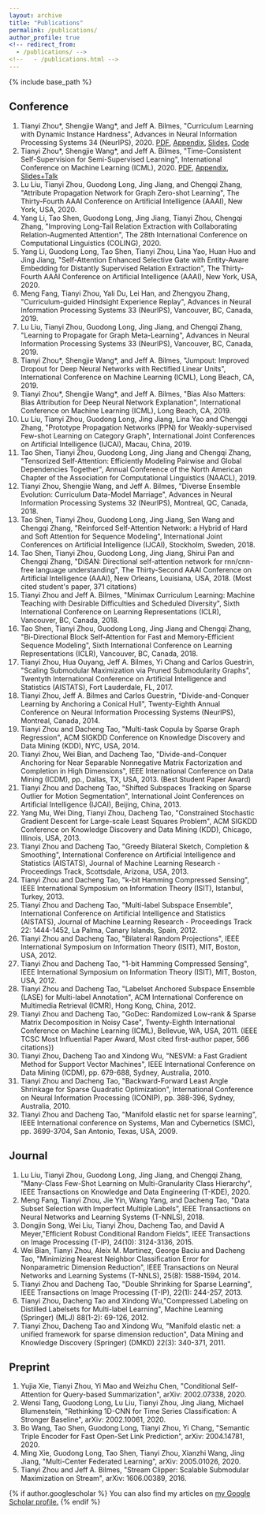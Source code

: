 ```yaml
---
layout: archive
title: "Publications"
permalink: /publications/
author_profile: true
<!-- redirect_from: 
  - /publications/ -->
<!--   - /publications.html -->
---
```


{% include base_path %}

Conference
------
1. Tianyi Zhou\*, Shengjie Wang\*, and Jeff A. Bilmes, "Curriculum Learning with Dynamic Instance Hardness", Advances in Neural Information Processing Systems 34 (NeurIPS), 2020. [PDF](https://github.com/tianyizhou/DIHCL/blob/main/paper/dihcl_neurips2020_main.pdf), [Appendix](https://github.com/tianyizhou/DIHCL/blob/main/paper/dihcl_neurips2020_appendix.pdf), [Slides](https://github.com/tianyizhou/DIHCL/blob/main/paper/dihcl_neurips2020_slides.pdf), [Code](https://github.com/tianyizhou/DIHCL)
1. Tianyi Zhou\*, Shengjie Wang\*, and Jeff A. Bilmes, "Time-Consistent Self-Supervision for Semi-Supervised Learning", International Conference on Machine Learning (ICML), 2020. [PDF](http://proceedings.mlr.press/v119/zhou20d/zhou20d.pdf), [Appendix](http://proceedings.mlr.press/v119/zhou20d/zhou20d-supp.pdf), [Slides+Talk](https://icml.cc/virtual/2020/poster/6671)
1. Lu Liu, Tianyi Zhou, Guodong Long, Jing Jiang, and Chengqi Zhang, "Attribute Propagation Network for Graph Zero-shot Learning", The Thirty-Fourth AAAI Conference on Artificial Intelligence (AAAI), New York, USA, 2020.
1. Yang Li, Tao Shen, Guodong Long, Jing Jiang, Tianyi Zhou, Chengqi Zhang, "Improving Long-Tail Relation Extraction with Collaborating Relation-Augmented Attention", The 28th International Conference on Computational Linguistics (COLING), 2020.
1. Yang Li, Guodong Long, Tao Shen, Tianyi Zhou, Lina Yao, Huan Huo and Jing Jiang, "Self-Attention Enhanced Selective Gate with Entity-Aware Embedding for Distantly Supervised Relation Extraction", The Thirty-Fourth AAAI Conference on Artificial Intelligence (AAAI), New York, USA, 2020.
1. Meng Fang, Tianyi Zhou, Yali Du, Lei Han, and Zhengyou Zhang, "Curriculum-guided Hindsight Experience Replay", Advances in Neural Information Processing Systems 33 (NeurIPS), Vancouver, BC, Canada, 2019.
1. Lu Liu, Tianyi Zhou, Guodong Long, Jing Jiang, and Chengqi Zhang, "Learning to Propagate for Graph Meta-Learning", Advances in Neural Information Processing Systems 33 (NeurIPS), Vancouver, BC, Canada, 2019.
1. Tianyi Zhou\*, Shengjie Wang\*, and Jeff A. Bilmes, "Jumpout: Improved Dropout for Deep Neural Networks with Rectified Linear Units", International Conference on Machine Learning (ICML), Long Beach, CA, 2019.
1. Tianyi Zhou\*, Shengjie Wang\*, and Jeff A. Bilmes, "Bias Also Matters: Bias Attribution for Deep Neural Network Explanation", International Conference on Machine Learning (ICML), Long Beach, CA, 2019.
1. Lu Liu, Tianyi Zhou, Guodong Long, Jing Jiang, Lina Yao and Chengqi Zhang, "Prototype Propagation Networks (PPN) for Weakly-supervised Few-shot Learning on Category Graph", International Joint Conferences on Artificial Intelligence (IJCAI), Macau, China, 2019.
1. Tao Shen, Tianyi Zhou, Guodong Long, Jing Jiang and Chengqi Zhang, "Tensorized Self-Attention: Efficiently Modeling Pairwise and Global Dependencies Together", Annual Conference of the North American Chapter of the Association for Computational Linguistics (NAACL), 2019.
1. Tianyi Zhou, Shengjie Wang, and Jeff A. Bilmes, "Diverse Ensemble Evolution: Curriculum Data-Model Marriage", Advances in Neural Information Processing Systems 32 (NeurIPS), Montreal, QC, Canada, 2018.
1. Tao Shen, Tianyi Zhou, Guodong Long, Jing Jiang, Sen Wang and Chengqi Zhang, "Reinforced Self-Attention Network: a Hybrid of Hard and Soft Attention for Sequence Modeling", International Joint Conferences on Artificial Intelligence (IJCAI), Stockholm, Sweden, 2018.
1. Tao Shen, Tianyi Zhou, Guodong Long, Jing Jiang, Shirui Pan and Chengqi Zhang, "DiSAN: Directional self-attention network for rnn/cnn-free language understanding", The Thirty-Second AAAI Conference on Artificial Intelligence (AAAI), New Orleans, Louisiana, USA, 2018. (Most cited student's paper, 371 citations)
1. Tianyi Zhou and Jeff A. Bilmes, "Minimax Curriculum Learning: Machine Teaching with Desirable Difficulties and Scheduled Diversity", Sixth International Conference on Learning Representations (ICLR), Vancouver, BC, Canada, 2018.
1. Tao Shen, Tianyi Zhou, Guodong Long, Jing Jiang and Chengqi Zhang, "Bi-Directional Block Self-Attention for Fast and Memory-Efficient Sequence Modeling", Sixth International Conference on Learning Representations (ICLR), Vancouver, BC, Canada, 2018.
1. Tianyi Zhou, Hua Ouyang, Jeff A. Bilmes, Yi Chang and Carlos Guestrin, "Scaling Submodular Maximization via Pruned Submodularity Graphs", Twentyth International Conference on Artificial Intelligence and Statistics  (AISTATS), Fort Lauderdale, FL, 2017.
1. Tianyi Zhou, Jeff A. Bilmes and Carlos Guestrin, "Divide-and-Conquer Learning by Anchoring a Conical Hull", Twenty-Eighth Annual Conference on Neural Information Processing Systems  (NeurIPS), Montreal, Canada, 2014.
1. Tianyi Zhou and Dacheng Tao, "Multi-task Copula by Sparse Graph Regression", ACM SIGKDD Conference on Knowledge Discovery and Data Mining (KDD), NYC, USA, 2014.
1. Tianyi Zhou, Wei Bian, and Dacheng Tao, "Divide-and-Conquer Anchoring for Near Separable Nonnegative Matrix Factorization and Completion in High Dimensions", IEEE International Conference on Data Mining (ICDM), pp., Dallas, TX, USA, 2013. (Best Student Paper Award)
1. Tianyi Zhou and Dacheng Tao, "Shifted Subspaces Tracking on Sparse Outlier for Motion Segmentation", International Joint Conferences on Artificial Intelligence (IJCAI), Beijing, China, 2013.
1. Yang Mu, Wei Ding, Tianyi Zhou, Dacheng Tao, "Constrained Stochastic Gradient Descent for Large-scale Least Squares Problem", ACM SIGKDD Conference on Knowledge Discovery and Data Mining (KDD), Chicago, Illinois, USA, 2013.
1. Tianyi Zhou and Dacheng Tao, "Greedy Bilateral Sketch, Completion \& Smoothing", International Conference on Artificial Intelligence and Statistics (AISTATS), Journal of Machine Learning Research - Proceedings Track, Scottsdale, Arizona, USA, 2013.
1. Tianyi Zhou and Dacheng Tao, "k-bit Hamming Compressed Sensing", IEEE International Symposium on Information Theory (ISIT), Istanbul, Turkey, 2013.
1. Tianyi Zhou and Dacheng Tao, "Multi-label Subspace Ensemble", International Conference on Artificial Intelligence and Statistics (AISTATS), Journal of Machine Learning Research - Proceedings Track 22: 1444-1452, La Palma, Canary Islands, Spain, 2012.
1. Tianyi Zhou and Dacheng Tao, "Bilateral Random Projections", IEEE International Symposium on Information Theory (ISIT), MIT, Boston, USA, 2012.
1. Tianyi Zhou and Dacheng Tao, "1-bit Hamming Compressed Sensing", IEEE International Symposium on Information Theory (ISIT), MIT, Boston, USA, 2012.
1. Tianyi Zhou and Dacheng Tao, "Labelset Anchored Subspace Ensemble (LASE) for Multi-label Annotation", ACM International Conference on Multimedia Retrieval (ICMR), Hong Kong, China, 2012.
1. Tianyi Zhou and Dacheng Tao, "GoDec: Randomized Low-rank & Sparse Matrix Decomposition in Noisy Case", Twenty-Eighth International Conference on Machine Learning (ICML), Bellevue, WA, USA, 2011. (IEEE TCSC Most Influential Paper Award, Most cited first-author paper, 566 citations})
1. Tianyi Zhou, Dacheng Tao and Xindong Wu, "NESVM: a Fast Gradient Method for Support Vector Machines", IEEE International Conference on Data Mining (ICDM), pp. 679-688, Sydney, Australia, 2010.
1. Tianyi Zhou and Dacheng Tao, "Backward-Forward Least Angle Shrinkage for Sparse Quadratic Optimization", International Conference on Neural Information Processing (ICONIP), pp. 388-396, Sydney, Australia, 2010.
1. Tianyi Zhou and Dacheng Tao, "Manifold elastic net for sparse learning", IEEE International conference on Systems, Man and Cybernetics (SMC), pp. 3699-3704, San Antonio, Texas, USA, 2009.

Journal
------
1. Lu Liu, Tianyi Zhou, Guodong Long, Jing Jiang, and Chengqi Zhang, "Many-Class Few-Shot Learning on Multi-Granularity Class Hierarchy", IEEE Transactions on Knowledge and Data Engineering (T-KDE), 2020. 
1. Meng Fang, Tianyi Zhou, Jie Yin, Wang Yang, and Dacheng Tao, "Data Subset Selection with Imperfect Multiple Labels", IEEE Transactions on Neural Networks and Learning Systems (T-NNLS), 2018.
1. Dongjin Song, Wei Liu, Tianyi Zhou, Dacheng Tao, and David A Meyer,"Efficient Robust Conditional Random Fields", IEEE Transactions on Image Processing (T-IP), 24(10): 3124-3136, 2015.
1. Wei Bian, Tianyi Zhou, Aleix M. Martinez, George Baciu and Dacheng Tao, "Minimizing Nearest Neighbor Classification Error for Nonparametric Dimension Reduction", IEEE Transactions on Neural Networks and Learning Systems (T-NNLS), 25(8): 1588-1594, 2014.
1. Tianyi Zhou and Dacheng Tao, "Double Shrinking for Sparse Learning", IEEE Transactions on Image Processing (T-IP), 22(1): 244-257, 2013.
1. Tianyi Zhou, Dacheng Tao and Xindong Wu,"Compressed Labeling on Distilled Labelsets for Multi-label Learning", Machine Learning (Springer) (MLJ) 88(1-2): 69-126, 2012.
1. Tianyi Zhou, Dacheng Tao and Xindong Wu, "Manifold elastic net: a unified framework for sparse dimension reduction", Data Mining and Knowledge Discovery (Springer) (DMKD) 22(3): 340-371, 2011.

Preprint
------
1. Yujia Xie, Tianyi Zhou, Yi Mao and Weizhu Chen, "Conditional Self-Attention for Query-based Summarization", arXiv:  2002.07338, 2020.
1. Wensi Tang, Guodong Long, Lu Liu, Tianyi Zhou, Jing Jiang, Michael Blumenstein, "Rethinking 1D-CNN for Time Series Classification: A Stronger Baseline", arXiv: 2002.10061, 2020.
1. Bo Wang, Tao Shen, Guodong Long, Tianyi Zhou, Yi Chang, "Semantic Triple Encoder for Fast Open-Set Link Prediction", arXiv: 2004.14781, 2020.
1. Ming Xie, Guodong Long, Tao Shen, Tianyi Zhou, Xianzhi Wang, Jing Jiang, "Multi-Center Federated Learning", arXiv: 2005.01026, 2020.
1. Tianyi Zhou and Jeff A. Bilmes, "Stream Clipper: Scalable Submodular Maximization on Stream", arXiv: 1606.00389, 2016.

{% if author.googlescholar %}
  You can also find my articles on <u><a href="{{author.googlescholar}}">my Google Scholar profile</a>.</u>
{% endif %}

<!-- {% for post in site.publications reversed %}
  {% include archive-single.html %}
{% endfor %} -->
